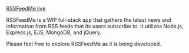 [RSSFeedMe live][heroku]

[heroku]: https://rssfeedme.herokuapp.com

RSSFeedMe is a WIP full-stack app that gathers the latest news and information from RSS feeds that its users subscribe to. It utilizes Node.js, Express.js, EJS, MongoDB, and jQuery.

Please feel free to explore RSSFeedMe as it is being developed.

